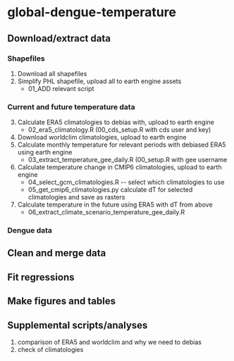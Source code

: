 # global-dengue-temperature

## Download/extract data 

### Shapefiles 
1) Download all shapefiles 
2) Simplify PHL shapefile, upload all to earth engine assets 
 	- 01_ADD relevant script

### Current and future temperature data 
3) Calculate ERA5 climatologies to debias with, upload to earth engine 
	- 02_era5_climatology.R (00_cds_setup.R with cds user and key)
4) Download worldclim climatologies, upload to earth engine
5) Calculate monthly temperature for relevant periods with debiased ERA5 using earth engine 
	- 03_extract_temperature_gee_daily.R (00_setup.R with gee username
5) Calculate temperature change in CMIP6 climatologies, upload to earth engine
	- 04_select_gcm_climatologies.R -- select which climatologies to use
	- 05_get_cmip6_climatologies.py calculate dT for selected climatologies and save as rasters
6) Calculate temperature in the future using ERA5 with dT from above 
	- 06_extract_climate_scenario_temperature_gee_daily.R 

### Dengue data 

## Clean and merge data 

## Fit regressions 

## Make figures and tables


## Supplemental scripts/analyses 
1) comparison of ERA5 and worldclim and why we need to debias 
2) check of climatologies